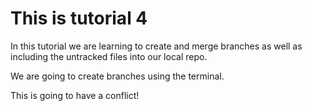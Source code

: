 # This is tutorial 4

In this tutorial we are learning to create and merge branches as well as including the untracked files into our local repo.

We are going to create branches using the terminal.

This is going to have a conflict!
